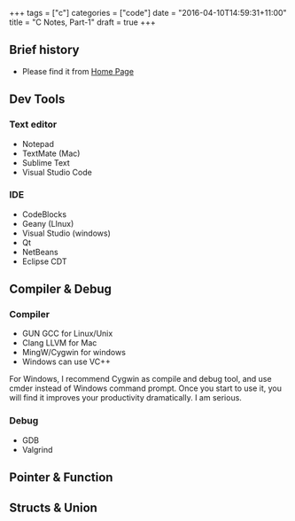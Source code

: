+++
tags = ["c"]
categories = ["code"]
date = "2016-04-10T14:59:31+11:00"
title = "C Notes, Part-1"
draft = true
+++


## Brief history
* Please find it from [Home Page](/#C)

## Dev Tools

### Text editor
* Notepad
* TextMate (Mac)
* Sublime Text
* Visual Studio Code

### IDE
* CodeBlocks
* Geany (LInux)
* Visual Studio (windows)
* Qt 
* NetBeans
* Eclipse CDT


## Compiler & Debug

### Compiler 
* GUN GCC for Linux/Unix
* Clang LLVM for Mac
* MingW/Cygwin for windows
* Windows can use VC++ 

For Windows, I recommend Cygwin as compile and debug tool, and use cmder instead of Windows command prompt. Once you start to use it, you will find it improves your productivity dramatically. I am serious. 

### Debug 

* GDB
* Valgrind  


## Pointer & Function



## Structs & Union



## 